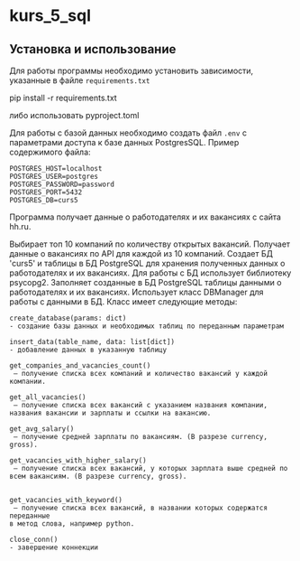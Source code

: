 # kurs_5_sql

## Установка и использование

Для работы программы необходимо установить зависимости, 
указанные в файле `requirements.txt`

pip install -r requirements.txt

либо использовать pyproject.toml

Для работы с базой данных необходимо создать файл `.env` 
с параметрами доступа к базе данных PostgresSQL. 
Пример содержимого файла:

```
POSTGRES_HOST=localhost
POSTGRES_USER=postgres
POSTGRES_PASSWORD=password
POSTGRES_PORT=5432
POSTGRES_DB=curs5

```

Программа получает данные о работодателях и их вакансиях с сайта hh.ru.

Выбирает топ 10 компаний по количеству открытых вакансий. 
Получает данные о вакансиях по API для каждой из 10 компаний.
Создает БД 'curs5' и таблицы в БД PostgreSQL для хранения полученных данных
о работодателях и их вакансиях. Для работы с БД использует библиотеку
psycopg2.
Заполняет созданные в БД PostgreSQL таблицы данными
о работодателях и их вакансиях.
Использует класс DBManager для работы с данными в БД.
Класс имеет следующие методы:

    create_database(params: dict)
    - создание базы данных и необходимых таблиц по переданным параметрам

    insert_data(table_name, data: list[dict])
    - добавление данных в указанную таблицу

    get_companies_and_vacancies_count()
     — получение списка всех компаний и количество вакансий у каждой компании.

    get_all_vacancies()
     — получение списка всех вакансий с указанием названия компании,
    названия вакансии и зарплаты и ссылки на вакансию.

    get_avg_salary()
     — получение средней зарплаты по вакансиям. (В разрезе currency, gross).

    get_vacancies_with_higher_salary()
     — получение списка всех вакансий, у которых зарплата выше средней по всем вакансиям. (В разрезе currency, gross).


    get_vacancies_with_keyword()
     — получение списка всех вакансий, в названии которых содержатся переданные
    в метод слова, например python.

    close_conn()
    - завершение коннекции



